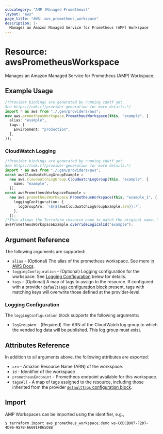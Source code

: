 ```yaml
---
subcategory: "AMP (Managed Prometheus)"
layout: "aws"
page_title: "AWS: aws_prometheus_workspace"
description: |-
  Manages an Amazon Managed Service for Prometheus (AMP) Workspace
---
```


# Resource: awsPrometheusWorkspace

Manages an Amazon Managed Service for Prometheus (AMP) Workspace.

## Example Usage

```typescript
/*Provider bindings are generated by running cdktf get.
See https://cdk.tf/provider-generation for more details.*/
import * as aws from "./.gen/providers/aws";
new aws.prometheusWorkspace.PrometheusWorkspace(this, "example", {
  alias: "example",
  tags: {
    Environment: "production",
  },
});

```

### CloudWatch Logging

```typescript
/*Provider bindings are generated by running cdktf get.
See https://cdk.tf/provider-generation for more details.*/
import * as aws from "./.gen/providers/aws";
const awsCloudwatchLogGroupExample =
  new aws.cloudwatchLogGroup.CloudwatchLogGroup(this, "example", {
    name: "example",
  });
const awsPrometheusWorkspaceExample =
  new aws.prometheusWorkspace.PrometheusWorkspace(this, "example_1", {
    loggingConfiguration: {
      logGroupArn: `\${${awsCloudwatchLogGroupExample.arn}}:*`,
    },
  });
/*This allows the Terraform resource name to match the original name. You can remove the call if you don't need them to match.*/
awsPrometheusWorkspaceExample.overrideLogicalId("example");

```

## Argument Reference

The following arguments are supported:

* `alias` - (Optional) The alias of the prometheus workspace. See more [in AWS Docs](https://docs.aws.amazon.com/prometheus/latest/userguide/AMP-onboard-create-workspace.html).
* `loggingConfiguration` - (Optional) Logging configuration for the workspace. See [Logging Configuration](#logging-configuration) below for details.
* `tags` - (Optional) A map of tags to assign to the resource. If configured with a provider [`defaultTags` configuration block](https://registry.terraform.io/providers/hashicorp/aws/latest/docs#default_tags-configuration-block) present, tags with matching keys will overwrite those defined at the provider-level.

### Logging Configuration

The `loggingConfiguration` block supports the following arguments:

* `logGroupArn` - (Required) The ARN of the CloudWatch log group to which the vended log data will be published. This log group must exist.

## Attributes Reference

In addition to all arguments above, the following attributes are exported:

* `arn` - Amazon Resource Name (ARN) of the workspace.
* `id` - Identifier of the workspace
* `prometheusEndpoint` - Prometheus endpoint available for this workspace.
* `tagsAll` - A map of tags assigned to the resource, including those inherited from the provider [`defaultTags` configuration block](https://registry.terraform.io/providers/hashicorp/aws/latest/docs#default_tags-configuration-block).

## Import

AMP Workspaces can be imported using the identifier, e.g.,

```console
$ terraform import aws_prometheus_workspace.demo ws-C6DCB907-F2D7-4D96-957B-66691F865D8B
```
